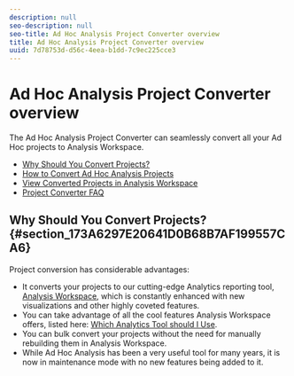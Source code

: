 ```yaml
---
description: null
seo-description: null
seo-title: Ad Hoc Analysis Project Converter overview
title: Ad Hoc Analysis Project Converter overview
uuid: 7d78753d-d56c-4eea-b1dd-7c9ec225cce3
---
```


# Ad Hoc Analysis Project Converter overview

The Ad Hoc Analysis Project Converter can seamlessly convert all your Ad Hoc projects to Analysis Workspace.

* [Why Should You Convert Projects?](../../../analyze/ad-hoc-analysis/c-aha-project-converter/aha2aw-overview.md#section_173A6297E20641D0B68B7AF199557CA6) 
* [How to Convert Ad Hoc Analysis Projects](../../../analyze/ad-hoc-analysis/c-aha-project-converter/aha2aw-workflow.md#topic_5A55F73488704C5D8E42CDD04B5984DE) 
* [View Converted Projects in Analysis Workspace](../../../analyze/ad-hoc-analysis/c-aha-project-converter/view-projects-workspace.md#concept_8906482FF9D641D9A93137C1DAD4BB88) 
* [Project Converter FAQ](../../../analyze/ad-hoc-analysis/c-aha-project-converter/aha2aw-converter-faq.md#topic_8231595303AD403E9322645A63632D57)

## Why Should You Convert Projects? {#section_173A6297E20641D0B68B7AF199557CA6}

Project conversion has considerable advantages:

* It converts your projects to our cutting-edge Analytics reporting tool, [Analysis Workspace](https://marketing.adobe.com/resources/help/en_US/analytics/analysis-workspace/), which is constantly enhanced with new visualizations and other highly coveted features.
* You can take advantage of all the cool features Analysis Workspace offers, listed here: [Which Analytics Tool should I Use](https://marketing.adobe.com/resources/help/en_US/reference/which_analytics_tool.html).
* You can bulk convert your projects without the need for manually rebuilding them in Analysis Workspace.
* While Ad Hoc Analysis has been a very useful tool for many years, it is now in maintenance mode with no new features being added to it.

